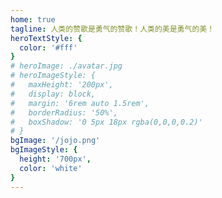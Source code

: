```yaml
---
home: true
tagline: 人类的赞歌是勇气的赞歌！人类的美是勇气的美！
heroTextStyle: {
  color: '#fff'
}
# heroImage: ./avatar.jpg
# heroImageStyle: {
#   maxHeight: '200px',
#   display: block,
#   margin: '6rem auto 1.5rem',
#   borderRadius: '50%',
#   boxShadow: '0 5px 18px rgba(0,0,0,0.2)'
# }
bgImage: '/jojo.png'
bgImageStyle: {
  height: '700px',
  color: 'white'
}
---
```

